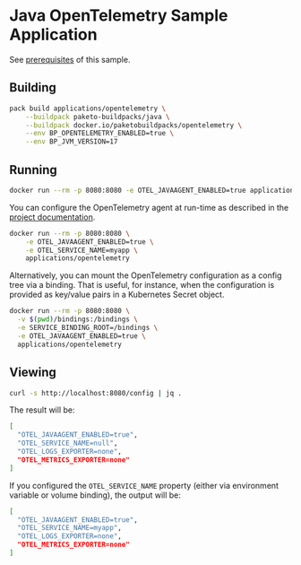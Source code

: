 # Java OpenTelemetry Sample Application

See [prerequisites](https://paketo.io/docs/howto/java/#prerequisites) of this sample.

## Building

```bash
pack build applications/opentelemetry \
    --buildpack paketo-buildpacks/java \
    --buildpack docker.io/paketobuildpacks/opentelemetry \
    --env BP_OPENTELEMETRY_ENABLED=true \
    --env BP_JVM_VERSION=17
```

## Running

```bash
docker run --rm -p 8080:8080 -e OTEL_JAVAAGENT_ENABLED=true applications/opentelemetry
```

You can configure the OpenTelemetry agent at run-time as described in the [project documentation](https://opentelemetry.io/docs/instrumentation/java/automatic/agent-config/).

```bash
docker run --rm -p 8080:8080 \
    -e OTEL_JAVAAGENT_ENABLED=true \
    -e OTEL_SERVICE_NAME=myapp \
    applications/opentelemetry
```

Alternatively, you can mount the OpenTelemetry configuration as a config tree via a binding. That is useful, for instance, when the configuration is provided as key/value pairs in a Kubernetes Secret object.

```bash
docker run --rm -p 8080:8080 \
  -v $(pwd)/bindings:/bindings \
  -e SERVICE_BINDING_ROOT=/bindings \
  -e OTEL_JAVAAGENT_ENABLED=true \
  applications/opentelemetry
```

## Viewing

```bash
curl -s http://localhost:8080/config | jq .
```

The result will be:

```bash
[
  "OTEL_JAVAAGENT_ENABLED=true",
  "OTEL_SERVICE_NAME=null",
  "OTEL_LOGS_EXPORTER=none",
  "OTEL_METRICS_EXPORTER=none"
]
```

If you configured the `OTEL_SERVICE_NAME` property (either via environment variable or volume binding), the output will be:

```bash
[
  "OTEL_JAVAAGENT_ENABLED=true",
  "OTEL_SERVICE_NAME=myapp",
  "OTEL_LOGS_EXPORTER=none",
  "OTEL_METRICS_EXPORTER=none"
]
```
